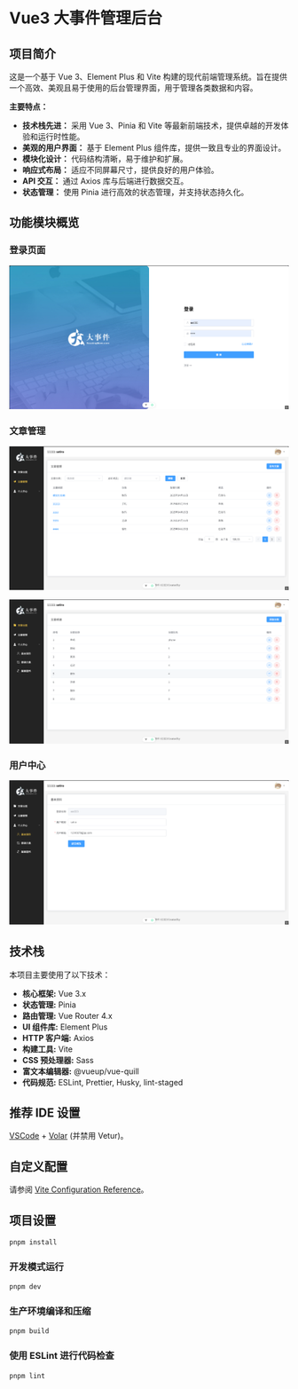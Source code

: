 # Vue3 大事件管理后台

## 项目简介

这是一个基于 Vue 3、Element Plus 和 Vite 构建的现代前端管理系统。旨在提供一个高效、美观且易于使用的后台管理界面，用于管理各类数据和内容。

**主要特点：**

- **技术栈先进：** 采用 Vue 3、Pinia 和 Vite 等最新前端技术，提供卓越的开发体验和运行时性能。
- **美观的用户界面：** 基于 Element Plus 组件库，提供一致且专业的界面设计。
- **模块化设计：** 代码结构清晰，易于维护和扩展。
- **响应式布局：** 适应不同屏幕尺寸，提供良好的用户体验。
- **API 交互：** 通过 Axios 库与后端进行数据交互。
- **状态管理：** 使用 Pinia 进行高效的状态管理，并支持状态持久化。

## 功能模块概览

### 登录页面

![登录页面](public/login.png)

### 文章管理

![文章管理](public/article.png)

![文章分类](public/classify.png)

### 用户中心

![用户中心](public/user.png)

## 技术栈

本项目主要使用了以下技术：

- **核心框架:** Vue 3.x
- **状态管理:** Pinia
- **路由管理:** Vue Router 4.x
- **UI 组件库:** Element Plus
- **HTTP 客户端:** Axios
- **构建工具:** Vite
- **CSS 预处理器:** Sass
- **富文本编辑器:** @vueup/vue-quill
- **代码规范:** ESLint, Prettier, Husky, lint-staged

## 推荐 IDE 设置

[VSCode](https://code.visualstudio.com/) + [Volar](https://marketplace.visualstudio.com/items?itemName=Vue.volar) (并禁用 Vetur)。

## 自定义配置

请参阅 [Vite Configuration Reference](https://vite.dev/config/)。

## 项目设置

```sh
pnpm install
```

### 开发模式运行

```sh
pnpm dev
```

### 生产环境编译和压缩

```sh
pnpm build
```

### 使用 ESLint 进行代码检查

```sh
pnpm lint
```
